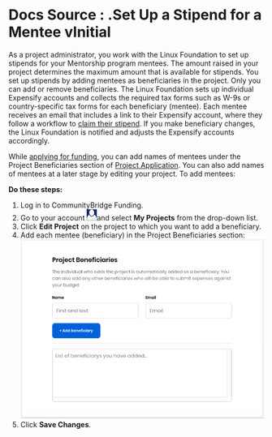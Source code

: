 # Docs Source : .Set Up a Stipend for a Mentee vInitial

As a project administrator, you work with the Linux Foundation to set up stipends for your Mentorship program mentees. The amount raised in your project determines the maximum amount that is available for stipends. You set up stipends by adding mentees as beneficiaries in the project. Only you can add or remove beneficiaries. The Linux Foundation sets up individual Expensify accounts and collects the required tax forms such as W-9s or country-specific tax forms for each beneficiary \(mentee\). Each mentee receives an email that includes a link to their Expensify account, where they follow a workflow to [claim their stipend](docs-source-.get-reimbursed-vinitial.md). If you make beneficiary changes, the Linux Foundation is notified and adjusts the Expensify accounts accordingly.

While [applying for funding](docs-source-.add-a-git-project-vinitial.md), you can add names of mentees under the Project Beneficiaries section of [Project Application](docs-source-.project-application-vinitial.md). You can also add names of mentees at a later stage by editing your project. To add mentees:

**Do these steps:**

1. Log in to CommunityBridge Funding.  
2. Go to your account ![](.gitbook/assets/7416396.png)and select **My Projects** from the drop-down list.  
3. Click **Edit Project** on the project to which you want to add a beneficiary.  
4. Add each mentee \(beneficiary\) in the Project Beneficiaries section:  ![](.gitbook/assets/7415177.png)  
5. Click **Save Changes**.

